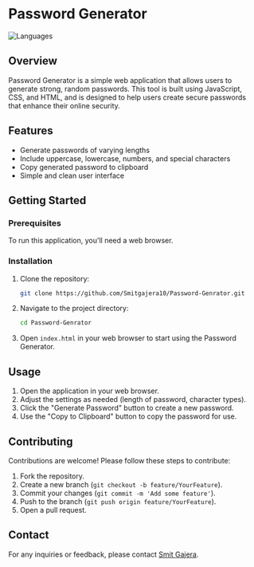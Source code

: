 
# Password Generator

![Languages](https://img.shields.io/github/languages/top/Smitgajera10/Password-Genrator)

## Overview

Password Generator is a simple web application that allows users to generate strong, random passwords. This tool is built using JavaScript, CSS, and HTML, and is designed to help users create secure passwords that enhance their online security.

## Features

- Generate passwords of varying lengths
- Include uppercase, lowercase, numbers, and special characters
- Copy generated password to clipboard
- Simple and clean user interface

## Getting Started

### Prerequisites

To run this application, you'll need a web browser.

### Installation

1. Clone the repository:
   ```sh
   git clone https://github.com/Smitgajera10/Password-Genrator.git
   ```
2. Navigate to the project directory:
   ```sh
   cd Password-Genrator
   ```
3. Open `index.html` in your web browser to start using the Password Generator.

## Usage

1. Open the application in your web browser.
2. Adjust the settings as needed (length of password, character types).
3. Click the "Generate Password" button to create a new password.
4. Use the "Copy to Clipboard" button to copy the password for use.

## Contributing

Contributions are welcome! Please follow these steps to contribute:

1. Fork the repository.
2. Create a new branch (`git checkout -b feature/YourFeature`).
3. Commit your changes (`git commit -m 'Add some feature'`).
4. Push to the branch (`git push origin feature/YourFeature`).
5. Open a pull request.


## Contact

For any inquiries or feedback, please contact [Smit Gajera](https://github.com/Smitgajera10).
